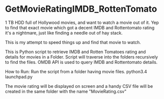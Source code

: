 # GetMovieRatingIMDB_RottenTomato

1 TB HDD full of Hollywood movies, and want to watch a movie out of it. 
Yep to find that exact movie which got a decent IMDB and Rottentomato rating it's a nightmare, just like finding a needle out of hay stack.

This is my attempt to speed things up and find that movie to watch.

This is Python script to retrieve IMDB and Rotten Tomatoes rating and details for movies in a Folder.
Script will traverse into the folders recursively to find the files.
OMDB API is used to query IMDB and Rottentomato details.

How to Run:
Run the script from a folder having movie files.
python3.4 launchpad.py

The movie rating will be displayed on screen and a handy CSV file will be created in the same folder with the name "MovieRating.csv"

